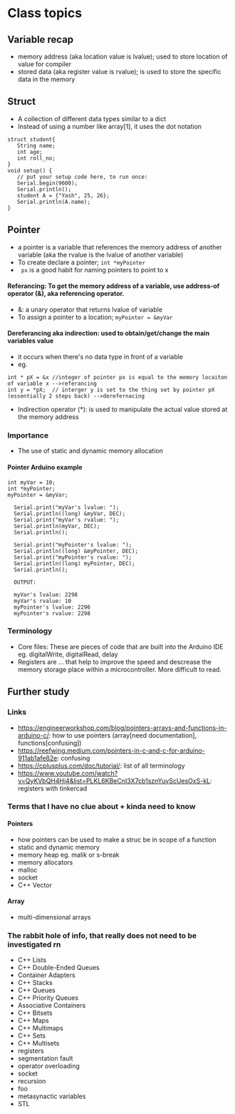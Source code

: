 # Class topics



## Variable recap
- memory address (aka location value is lvalue); used to store location of value for compiler
- stored data (aka register value is rvalue); is used to store the specific data in the memory  

## Struct
- A collection of different data types similar to a dict 
- Instead of using a number like array[1], it uses the dot notation

```
struct student{
   String name;
   int age;
   int roll_no;
}
void setup() {
   // put your setup code here, to run once:
   Serial.begin(9600);
   Serial.println();
   student A = {"Yash", 25, 26};
   Serial.println(A.name);
}
```
## Pointer
- a pointer is a variable that references the memory address of another variable (aka the rvalue is the lvalue of another variable)
- To create declare a pointer; ```int *myPointer```
- ``` px``` is a good habit for naming pointers to point to x

#### Referancing: To get the memory address of a variable, use address-of operator (&), aka referencing operator. 
- &: a unary operator that returns lvalue of variable
- To assign a pointer to a location; ```myPointer = &myVar```

#### Dereferancing aka indirection: used to obtain/get/change the main variables value
- it occurs when there's no data type in front of a variable 
- eg. 
```
int * pX = &x //integer of pointer px is equal to the memory locaiton of variable x -->referancing
int y = *pX;  // interger y is set to the thing set by pointer pX (essentially 2 steps back) -->derefernacing
```
- Indirection operator (*): is used to manipulate the actual value stored at the memory address

### Importance
- The use of static and dynamic memory allocation
#### Pointer Arduino example 
```
int myVar = 10;
int *myPointer;
myPointer = &myVar;

  Serial.print("myVar's lvalue: ");
  Serial.println((long) &myVar, DEC);
  Serial.print("myVar's rvalue: ");
  Serial.println(myVar, DEC);
  Serial.println();
  
  Serial.print("myPointer's lvalue: ");
  Serial.println((long) &myPointer, DEC);
  Serial.print("myPointer's rvalue: ");
  Serial.println((long) myPointer, DEC);
  Serial.println();
  
  OUTPUT:
  
  myVar's lvalue: 2298
  myVar's rvalue: 10
  myPointer's lvalue: 2296
  myPointer's rvalue: 2298
```
### Terminology
- Core files: These are pieces of code that are built into the Arduino IDE eg. digitalWrite, digitalRead, delay
- Registers are ... that help to improve the speed and descrease the memory storage place within a microcontroller. More difficult to read. 

## Further study

### Links
- https://engineerworkshop.com/blog/pointers-arrays-and-functions-in-arduino-c/: how to use pointers (array[need documentation], functions[confusing])
- https://reefwing.medium.com/pointers-in-c-and-c-for-arduino-911ab1afe82e: confusing
- https://cplusplus.com/doc/tutorial/: list of all terminology
- https://www.youtube.com/watch?v=QyKVbQH4Hi4&list=PLKL6KBeCnI3X7cb1sznYuyScUesOxS-kL: registers with tinkercad
### Terms that I have no clue about + kinda need to know

#### Pointers
- how pointers can be used to make a struc be in scope of a function
- static and dynamic memory
- memory heap eg. malik or s-break
- memory allocators
- malloc
- socket
- C++ Vector
#### Array
- multi-dimensional arrays

### The rabbit hole of info, that really does not need to be investigated rn
- C++ Lists
- C++ Double-Ended Queues
- Container Adapters
- C++ Stacks
- C++ Queues
- C++ Priority Queues
- Associative Containers
- C++ Bitsets
- C++ Maps
- C++ Multimaps
- C++ Sets
- C++ Multisets
- registers
- segmentation fault
- operator overloading
- socket
- recursion
- foo
- metasynactic variables
- STL
